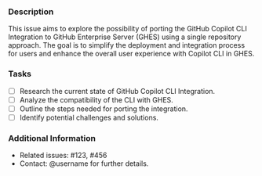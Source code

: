 ### Description

This issue aims to explore the possibility of porting the GitHub Copilot CLI Integration to GitHub Enterprise Server (GHES) using a single repository approach. The goal is to simplify the deployment and integration process for users and enhance the overall user experience with Copilot CLI in GHES.

### Tasks
- [ ] Research the current state of GitHub Copilot CLI Integration.
- [ ] Analyze the compatibility of the CLI with GHES.
- [ ] Outline the steps needed for porting the integration.
- [ ] Identify potential challenges and solutions.

### Additional Information
- Related issues: #123, #456
- Contact: @username for further details.